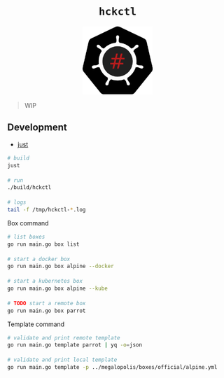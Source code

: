 <h1 align="center"><code>hckctl</code></h1>

<p align="center">
  <img width="160" src="docs/logo.svg" alt="logo">
</p>

<!--
The Cloud Native HaCKing Tool
-->

> WIP

## Development

* [just](https://github.com/casey/just)

```bash
# build
just

# run
./build/hckctl

# logs
tail -f /tmp/hckctl-*.log
```

Box command
```bash
# list boxes
go run main.go box list

# start a docker box
go run main.go box alpine --docker

# start a kubernetes box
go run main.go box alpine --kube

# TODO start a remote box
go run main.go box parrot
```

Template command
```bash
# validate and print remote template
go run main.go template parrot | yq -o=json

# validate and print local template
go run main.go template -p ../megalopolis/boxes/official/alpine.yml
```
